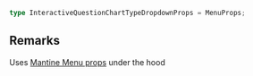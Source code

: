 ```ts
type InteractiveQuestionChartTypeDropdownProps = MenuProps;
```

## Remarks

Uses [Mantine Menu props](https://v7.mantine.dev/core/menu/?t=props) under the hood

